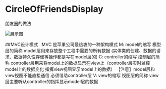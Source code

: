 # CircleOfFriendsDisplay
朋友圈的做法

![展示图](https://github.com/liyuunxiangGit/CircleOfFriendsDisplay/blob/master/111.gif)

##MVC设计模式
      MVC 是苹果公司最热衷的一种架构模式
        M: model的缩写  模型层的简称
            model层用来存放整个工程中需要的所有数据 (实体类的创建、数据的请求、数据持久性存储等操作都是写在model层的)
        C: controller的缩写 控制层的简称
            controller层用来将model上的数据显示在view上（controller层实时监控model上的数据变化 指挥view视图显示model上的数据）
      【注意】model层和view视图不能直接通信 必须借助controller层
       V: view的缩写 视图层的简称
           view层主要听从controller的指挥显示model层的数据
